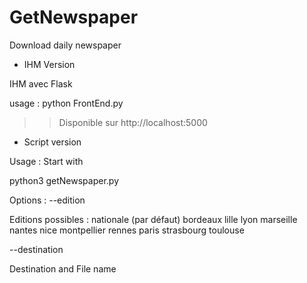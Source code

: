 # GetNewspaper
Download daily newspaper

* IHM Version

IHM avec Flask

usage : python FrontEnd.py

>> Disponible sur http://localhost:5000

* Script version

Usage : Start with 

python3 getNewspaper.py



Options : 
--edition <edition>

Editions possibles : nationale (par défaut)
                     bordeaux
                     lille
                     lyon
                     marseille
                     nantes
                     nice
                     montpellier
                     rennes
                     paris
                     strasbourg
                     toulouse


--destination <destination>

Destination and File name
